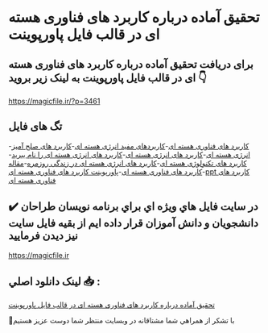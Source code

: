 # تحقیق آماده درباره کاربرد های فناوری هسته ای در قالب فایل پاورپوینت

## برای دریافت تحقیق آماده درباره کاربرد های فناوری هسته ای در قالب فایل پاورپوینت به لینک زیر بروید 👇

https://magicfile.ir/?p=3461

## تگ های فایل

-[کاربرد های فناوری هسته ای](https://magicfile.ir/product/%d8%aa%d8%ad%d9%82%db%8c%d9%82-%da%a9%d8%a7%d8%b1%d8%a8%d8%b1%d8%af-%d9%87%d8%a7%db%8c-%d9%81%d9%86%d8%a7%d9%88%d8%b1%db%8c-%d9%87%d8%b3%d8%aa%d9%87-%d8%a7%db%8c-%d9%be%d8%a7%d9%88%d8%b1%d9%be%d9%88%db%8c%d9%86%d8%aa/)-[کاربردهای مفید انرژی هسته ای](https://magicfile.ir/product/%d8%aa%d8%ad%d9%82%db%8c%d9%82-%da%a9%d8%a7%d8%b1%d8%a8%d8%b1%d8%af-%d9%87%d8%a7%db%8c-%d9%81%d9%86%d8%a7%d9%88%d8%b1%db%8c-%d9%87%d8%b3%d8%aa%d9%87-%d8%a7%db%8c-%d9%be%d8%a7%d9%88%d8%b1%d9%be%d9%88%db%8c%d9%86%d8%aa/)-[کاربرد های صلح آمیز انرژی هسته ای](https://magicfile.ir/product/%d8%aa%d8%ad%d9%82%db%8c%d9%82-%da%a9%d8%a7%d8%b1%d8%a8%d8%b1%d8%af-%d9%87%d8%a7%db%8c-%d9%81%d9%86%d8%a7%d9%88%d8%b1%db%8c-%d9%87%d8%b3%d8%aa%d9%87-%d8%a7%db%8c-%d9%be%d8%a7%d9%88%d8%b1%d9%be%d9%88%db%8c%d9%86%d8%aa/)-[کاربرد های انرژی هسته ای](https://magicfile.ir/product/%d8%aa%d8%ad%d9%82%db%8c%d9%82-%da%a9%d8%a7%d8%b1%d8%a8%d8%b1%d8%af-%d9%87%d8%a7%db%8c-%d9%81%d9%86%d8%a7%d9%88%d8%b1%db%8c-%d9%87%d8%b3%d8%aa%d9%87-%d8%a7%db%8c-%d9%be%d8%a7%d9%88%d8%b1%d9%be%d9%88%db%8c%d9%86%d8%aa/)-[کاربرد های انرژی هسته ای را نام ببرید](https://magicfile.ir/product/%d8%aa%d8%ad%d9%82%db%8c%d9%82-%da%a9%d8%a7%d8%b1%d8%a8%d8%b1%d8%af-%d9%87%d8%a7%db%8c-%d9%81%d9%86%d8%a7%d9%88%d8%b1%db%8c-%d9%87%d8%b3%d8%aa%d9%87-%d8%a7%db%8c-%d9%be%d8%a7%d9%88%d8%b1%d9%be%d9%88%db%8c%d9%86%d8%aa/)-[کاربرد های تکنولوژی هسته ای](https://magicfile.ir/product/%d8%aa%d8%ad%d9%82%db%8c%d9%82-%da%a9%d8%a7%d8%b1%d8%a8%d8%b1%d8%af-%d9%87%d8%a7%db%8c-%d9%81%d9%86%d8%a7%d9%88%d8%b1%db%8c-%d9%87%d8%b3%d8%aa%d9%87-%d8%a7%db%8c-%d9%be%d8%a7%d9%88%d8%b1%d9%be%d9%88%db%8c%d9%86%d8%aa/)-[کاربرد های انرژی هسته ای در زندگی روزمره](https://magicfile.ir/product/%d8%aa%d8%ad%d9%82%db%8c%d9%82-%da%a9%d8%a7%d8%b1%d8%a8%d8%b1%d8%af-%d9%87%d8%a7%db%8c-%d9%81%d9%86%d8%a7%d9%88%d8%b1%db%8c-%d9%87%d8%b3%d8%aa%d9%87-%d8%a7%db%8c-%d9%be%d8%a7%d9%88%d8%b1%d9%be%d9%88%db%8c%d9%86%d8%aa/)-[مقاله کاربرد های فناوری هسته ای](https://magicfile.ir/product/%d8%aa%d8%ad%d9%82%db%8c%d9%82-%da%a9%d8%a7%d8%b1%d8%a8%d8%b1%d8%af-%d9%87%d8%a7%db%8c-%d9%81%d9%86%d8%a7%d9%88%d8%b1%db%8c-%d9%87%d8%b3%d8%aa%d9%87-%d8%a7%db%8c-%d9%be%d8%a7%d9%88%d8%b1%d9%be%d9%88%db%8c%d9%86%d8%aa/)-[پاورپوینت کاربرد های فناوری هسته ای](https://magicfile.ir/product/%d8%aa%d8%ad%d9%82%db%8c%d9%82-%da%a9%d8%a7%d8%b1%d8%a8%d8%b1%d8%af-%d9%87%d8%a7%db%8c-%d9%81%d9%86%d8%a7%d9%88%d8%b1%db%8c-%d9%87%d8%b3%d8%aa%d9%87-%d8%a7%db%8c-%d9%be%d8%a7%d9%88%d8%b1%d9%be%d9%88%db%8c%d9%86%d8%aa/)-[ppt کاربرد های فناوری هسته ای](https://magicfile.ir/product/%d8%aa%d8%ad%d9%82%db%8c%d9%82-%da%a9%d8%a7%d8%b1%d8%a8%d8%b1%d8%af-%d9%87%d8%a7%db%8c-%d9%81%d9%86%d8%a7%d9%88%d8%b1%db%8c-%d9%87%d8%b3%d8%aa%d9%87-%d8%a7%db%8c-%d9%be%d8%a7%d9%88%d8%b1%d9%be%d9%88%db%8c%d9%86%d8%aa/)

## ✔️ در سايت فايل هاي ويژه اي براي برنامه نويسان طراحان دانشجويان و دانش آموزان قرار داده ايم از بقيه فايل سايت نيز ديدن فرماييد

https://magicfile.ir


## لينک دانلود اصلي 📥 :

[تحقیق آماده درباره کاربرد های فناوری هسته ای در قالب فایل پاورپوینت](https://magicfile.ir/product/%d8%aa%d8%ad%d9%82%db%8c%d9%82-%da%a9%d8%a7%d8%b1%d8%a8%d8%b1%d8%af-%d9%87%d8%a7%db%8c-%d9%81%d9%86%d8%a7%d9%88%d8%b1%db%8c-%d9%87%d8%b3%d8%aa%d9%87-%d8%a7%db%8c-%d9%be%d8%a7%d9%88%d8%b1%d9%be%d9%88%db%8c%d9%86%d8%aa/) 


🙏با تشکر از همراهي شما مشتاقانه در وبسایت منتظر شما دوست عزیز هستیم

